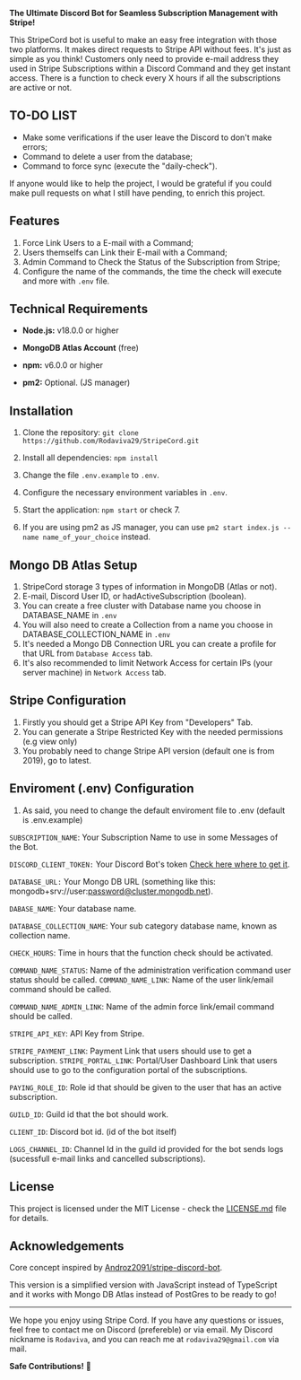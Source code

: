 **The Ultimate Discord Bot for Seamless Subscription Management with Stripe!**

This StripeCord bot is useful to make an easy free integration with those two platforms. It makes direct requests to Stripe API without fees. It's just as simple as you think! Customers only need to provide e-mail address they used in Stripe Subscriptions within a Discord Command and they get instant access. There is a function to check every X hours if all the subscriptions are active or not.

## TO-DO LIST

- Make some verifications if the user leave the Discord to don't make errors;
- Command to delete a user from the database;
- Command to force sync (execute the "daily-check").

If anyone would like to help the project, I would be grateful if you could make pull requests on what I still have pending, to enrich this project.

## Features

1. Force Link Users to a E-mail with a Command;
2. Users themselfs can Link their E-mail with a Command;
3. Admin Command to Check the Status of the Subscription from Stripe;
4. Configure the name of the commands, the time the check will execute and more with `.env` file.

## Technical Requirements

- **Node.js:** v18.0.0 or higher
- **MongoDB Atlas Account** (free)
- **npm:** v6.0.0 or higher

- **pm2:** Optional. (JS manager)

## Installation

1. Clone the repository: `git clone https://github.com/Rodaviva29/StripeCord.git`
2. Install all dependencies: `npm install`
3. Change the file `.env.example` to `.env`.
4. Configure the necessary environment variables in `.env`.

6. Start the application: `npm start` or check 7.
7. If you are using pm2 as JS manager, you can use `pm2 start index.js --name name_of_your_choice` instead.

## Mongo DB Atlas Setup

1. StripeCord storage 3 types of information in MongoDB (Atlas or not).
2. E-mail, Discord User ID, or hadActiveSubscription (boolean).
3. You can create a free cluster with Database name you choose in DATABASE_NAME in `.env`
4. You will also need to create a Collection from a name you choose in DATABASE_COLLECTION_NAME in `.env`
5. It's needed a Mongo DB Connection URL you can create a profile for that URL from `Database Access` tab.
6. It's also recommended to limit Network Access for certain IPs (your server machine) in `Network Access` tab.


## Stripe Configuration

1. Firstly you should get a Stripe API Key from "Developers" Tab.
2. You can generate a Stripe Restricted Key with the needed permissions (e.g view only)
3. You probably need to change Stripe API version (default one is from 2019), go to latest.

## Enviroment (.env) Configuration

1. As said, you need to change the default enviroment file to .env (default is .env.example)

`SUBSCRIPTION_NAME`: Your Subscription Name to use in some Messages of the Bot.

`DISCORD_CLIENT_TOKEN:` Your Discord Bot's token [Check here where to get it](https://discord.com/developers/applications).

`DATABASE_URL:` Your Mongo DB URL (something like this: mongodb+srv://user:password@cluster.mongodb.net).

`DABASE_NAME`: Your database name.

`DATABASE_COLLECTION_NAME`: Your sub category database name, known as collection name.

`CHECK_HOURS`: Time in hours that the function check should be activated.

`COMMAND_NAME_STATUS`: Name of the administration verification command user status should be called.
`COMMAND_NAME_LINK`: Name of the user link/email command should be called.

`COMMAND_NAME_ADMIN_LINK`: Name of the admin force link/email command should be called.

`STRIPE_API_KEY`: API Key from Stripe.

`STRIPE_PAYMENT_LINK`: Payment Link that users should use to get a subscription.
`STRIPE_PORTAL_LINK`: Portal/User Dashboard Link that users should use to go to the configuration portal of the subscriptions.

`PAYING_ROLE_ID`: Role id that should be given to the user that has an active subscription.

`GUILD_ID`: Guild id that the bot should work.

`CLIENT_ID`: Discord bot id. (id of the bot itself)

`LOGS_CHANNEL_ID`: Channel Id in the guild id provided for the bot sends logs (sucessfull e-mail links and cancelled subscriptions).

## License

This project is licensed under the MIT License - check the [LICENSE.md](LICENSE.md) file for details.

## Acknowledgements

Core concept inspired by [Androz2091/stripe-discord-bot](https://github.com/Androz2091/stripe-discord-bot).

This version is a simplified version with JavaScript instead of TypeScript and it works with Mongo DB Atlas instead of PostGres to be ready to go!

---

We hope you enjoy using Stripe Cord. If you have any questions or issues, feel free to contact me on Discord (prefereble) or via email. My Discord nickname is `Rodaviva`, and you can reach me at `rodaviva29@gmail.com` via mail.

**Safe Contributions!** 💸

